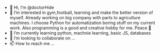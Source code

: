 - 👋 Hi, I’m @doctorHide
- 👀 I’m interested in gym,football, learning and make the better version of myself. Already working on big company with parts to agriculture machines. 
I choose Python for automatization boring stuff on my current work. Also programming is a good and creative hobby for me. Peace 💪
- 🌱 I’m currently learning python, machnie learning, basic JS, databases
- 💞️ I’m looking to collaborate on ...
- 📫 How to reach me ...

<!---
doctorHide/doctorHide is a ✨ special ✨ repository because its `README.md` (this file) appears on your GitHub profile.
You can click the Preview link to take a look at your changes.
--->
